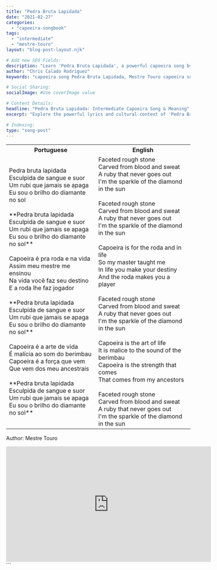 ```yaml
---
title: "Pedra Bruta Lapidada"
date: "2021-02-27"
categories:
  - "capoeira-songbook"
tags:
  - "intermediate"
  - "mestre-touro"
layout: "blog-post-layout.njk"

# Add new SEO Fields:
description: "Learn 'Pedra Bruta Lapidada', a powerful capoeira song by Mestre Touro. Intermediate level lyrics & cultural significance explained."
author: "Chris Calado Rodriguez"
keywords: "capoeira song Pedra Bruta Lapidada, Mestre Touro capoeira song, intermediate capoeira songs, capoeira lyrics translation, capoeira song meaning, Pedra Bruta Lapidada lyrics, capoeira songbook online, learn capoeira songs"

# Social Sharing:
socialImage: #Use coverImage value

# Content Details:
headline: "Pedra Bruta Lapidada: Intermediate Capoeira Song & Meaning"
excerpt: "Explore the powerful lyrics and cultural context of 'Pedra Bruta Lapidada', a captivating capoeira song by Mestre Touro suitable for intermediate practitioners."

# Indexing:
type: "song-post"
---
```



<table class="capoeira-table">
    <tr class="header-row">
        <th>Portuguese</th>
        <th>English</th>
    </tr>
    <tr>
        <td>Pedra bruta lapidada<br>
Esculpida de sangue e suor<br>
Um rubi que jamais se apaga<br>
Eu sou o brilho do diamante no sol<br><br>
**Pedra bruta lapidada<br>
Esculpida de sangue e suor<br>
Um rubi que jamais se apaga<br>
Eu sou o brilho do diamante no sol**<br><br>
Capoeira é pra roda e na vida<br>
Assim meu mestre me ensinou<br>
Na vida você faz seu destino<br>
E a roda lhe faz jogador<br><br>
**Pedra bruta lapidada<br>
Esculpida de sangue e suor<br>
Um rubi que jamais se apaga<br>
Eu sou o brilho do diamante no sol**<br><br>
Capoeira é a arte de vida<br>
É malícia ao som do berimbau<br>
Capoeira é a força que vem<br>
Que vem dos meu ancestrais<br><br>
**Pedra bruta lapidada<br>
Esculpida de sangue e suor<br>
Um rubi que jamais se apaga<br>
Eu sou o brilho do diamante no sol**</td>
        <td>Faceted rough stone<br>
Carved from blood and sweat<br>
A ruby that never goes out<br>
I'm the sparkle of the diamond in the sun<br><br>
Faceted rough stone<br>
Carved from blood and sweat<br>
A ruby that never goes out<br>
I'm the sparkle of the diamond in the sun<br><br>
Capoeira is for the roda and in life<br>
So my master taught me<br>
In life you make your destiny<br>
And the roda makes you a player<br><br>
Faceted rough stone<br>
Carved from blood and sweat<br>
A ruby that never goes out<br>
I'm the sparkle of the diamond in the sun<br><br>
Capoeira is the art of life<br>
It is malice to the sound of the berimbau<br>
Capoeira is the strength that comes<br>
That comes from my ancestors<br><br>
Faceted rough stone<br>
Carved from blood and sweat<br>
A ruby that never goes out<br>
I'm the sparkle of the diamond in the sun</td>
    </tr>
</table>
<figcaption>

Author: Mestre Touro

</figcaption>

<iframe width="560" height="315" src="https://www.youtube.com/embed/Bp0gwQKnLhg" title="YouTube video player" frameborder="0" allow="accelerometer; autoplay; clipboard-write; encrypted-media; gyroscope; picture-in-picture" allowfullscreen></iframe>
```